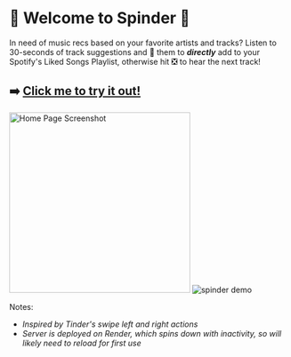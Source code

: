# 🎵 Welcome to Spinder 🎵

In need of music recs based on your favorite artists and tracks? Listen to 30-seconds of track suggestions and 💚 them to ***directly*** add to your Spotify's Liked Songs Playlist, otherwise hit ❎ to hear the next track!

## ➡️ [Click me to try it out!](https://spinder-listen.netlify.app) 
<img width="325" alt="Home Page Screenshot" src="https://github.com/user-attachments/assets/add0b912-388d-492b-a022-ad9a9b05b107"> ![spinder demo](https://media.giphy.com/media/v1.Y2lkPTc5MGI3NjExZ3pzZndhMjg3am1oemF6MWJhdHV5YWw1MDBsaW9jcmk3YnEwc2E5MiZlcD12MV9pbnRlcm5hbF9naWZfYnlfaWQmY3Q9Zw/VL1FM3nkThSTqeUwfp/giphy.gif)

Notes:
- _Inspired by Tinder's swipe left and right actions_
- _Server is deployed on Render, which spins down with inactivity, so will likely need to reload for first use_
